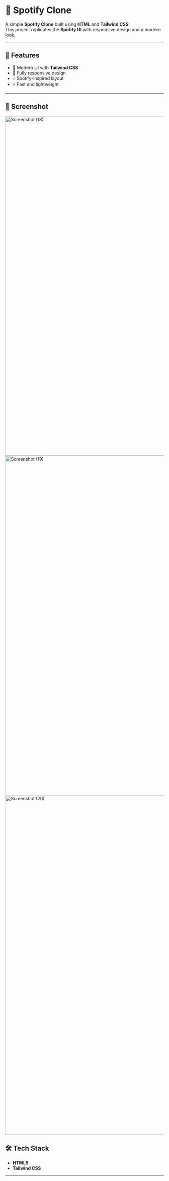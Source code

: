 # 🎵 Spotify Clone  

A simple **Spotify Clone** built using **HTML** and **Tailwind CSS**.  
This project replicates the **Spotify UI** with responsive design and a modern look.  

---

## 🚀 Features
- 🎨 Modern UI with **Tailwind CSS**  
- 📱 Fully responsive design  
- 🎶 Spotify-inspired layout  
- ⚡ Fast and lightweight  

---

## 📸 Screenshot  
<img width="1920" height="1080" alt="Screenshot (18)" src="https://github.com/user-attachments/assets/4efc653b-1731-4218-be85-41435cfc8dde" />

<img width="1920" height="1080" alt="Screenshot (19)" src="https://github.com/user-attachments/assets/616cd9f7-549c-4aca-8fbd-acfe36a4066f" />

<img width="1920" height="1080" alt="Screenshot (20)" src="https://github.com/user-attachments/assets/20d7e3a1-18e1-4156-bc4b-eba983223338" />

## 🛠️ Tech Stack
- **HTML5**  
- **Tailwind CSS**  

---


